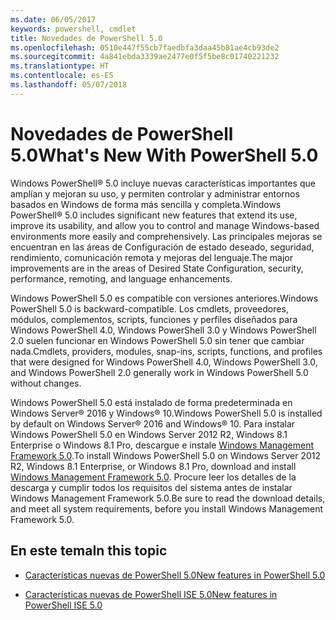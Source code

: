 ```yaml
---
ms.date: 06/05/2017
keywords: powershell, cmdlet
title: Novedades de PowerShell 5.0
ms.openlocfilehash: 0510e447f55cb7faedbfa3daa45b81ae4cb93de2
ms.sourcegitcommit: 4a841ebda3339ae2477e0f5f5be8c01740221232
ms.translationtype: HT
ms.contentlocale: es-ES
ms.lasthandoff: 05/07/2018
---
```

# <a name="whats-new-with-powershell-50"></a><span data-ttu-id="bd4d8-103">Novedades de PowerShell 5.0</span><span class="sxs-lookup"><span data-stu-id="bd4d8-103">What's New With PowerShell 5.0</span></span>
<span data-ttu-id="bd4d8-104">Windows PowerShell® 5.0 incluye nuevas características importantes que amplían y mejoran su uso, y permiten controlar y administrar entornos basados en Windows de forma más sencilla y completa.</span><span class="sxs-lookup"><span data-stu-id="bd4d8-104">Windows PowerShell® 5.0 includes significant new features that extend its use, improve its usability, and allow you to control and manage Windows-based environments more easily and comprehensively.</span></span>  <span data-ttu-id="bd4d8-105">Las principales mejoras se encuentran en las áreas de Configuración de estado deseado, seguridad, rendimiento, comunicación remota y mejoras del lenguaje.</span><span class="sxs-lookup"><span data-stu-id="bd4d8-105">The major improvements are in the areas of Desired State Configuration, security, performance, remoting, and language enhancements.</span></span>

<span data-ttu-id="bd4d8-106">Windows PowerShell 5.0 es compatible con versiones anteriores.</span><span class="sxs-lookup"><span data-stu-id="bd4d8-106">Windows PowerShell 5.0 is backward-compatible.</span></span> <span data-ttu-id="bd4d8-107">Los cmdlets, proveedores, módulos, complementos, scripts, funciones y perfiles diseñados para Windows PowerShell 4.0, Windows PowerShell 3.0 y Windows PowerShell 2.0 suelen funcionar en Windows PowerShell 5.0 sin tener que cambiar nada.</span><span class="sxs-lookup"><span data-stu-id="bd4d8-107">Cmdlets, providers, modules, snap-ins, scripts, functions, and profiles that were designed for Windows PowerShell 4.0, Windows PowerShell 3.0, and Windows PowerShell 2.0 generally work in Windows PowerShell 5.0 without changes.</span></span>

<span data-ttu-id="bd4d8-108">Windows PowerShell 5.0 está instalado de forma predeterminada en Windows Server® 2016 y Windows® 10.</span><span class="sxs-lookup"><span data-stu-id="bd4d8-108">Windows PowerShell 5.0 is installed by default on Windows Server® 2016 and Windows® 10.</span></span> <span data-ttu-id="bd4d8-109">Para instalar Windows PowerShell 5.0 en Windows Server 2012 R2, Windows 8.1 Enterprise o Windows 8.1 Pro, descargue e instale [Windows Management Framework 5.0](https://go.microsoft.com/fwlink/?linkid=830436).</span><span class="sxs-lookup"><span data-stu-id="bd4d8-109">To install Windows PowerShell 5.0 on Windows Server 2012 R2, Windows 8.1 Enterprise, or Windows 8.1 Pro, download and install [Windows Management Framework 5.0](https://go.microsoft.com/fwlink/?linkid=830436).</span></span> <span data-ttu-id="bd4d8-110">Procure leer los detalles de la descarga y cumplir todos los requisitos del sistema antes de instalar Windows Management Framework 5.0.</span><span class="sxs-lookup"><span data-stu-id="bd4d8-110">Be sure to read the download details, and meet all system requirements, before you install Windows Management Framework 5.0.</span></span>

## <a name="in-this-topic"></a><span data-ttu-id="bd4d8-111">En este tema</span><span class="sxs-lookup"><span data-stu-id="bd4d8-111">In this topic</span></span>

- [<span data-ttu-id="bd4d8-112">Características nuevas de PowerShell 5.0</span><span class="sxs-lookup"><span data-stu-id="bd4d8-112">New features in  PowerShell 5.0</span></span>](What-s-New-in-Windows-PowerShell-50.md)

- [<span data-ttu-id="bd4d8-113">Características nuevas de PowerShell ISE 5.0</span><span class="sxs-lookup"><span data-stu-id="bd4d8-113">New features in PowerShell ISE 5.0</span></span>](What-s-New-in-the-PowerShell-50-ISE.md)

<!--
- New features in Windows PowerShell 4.0

- New features in Windows PowerShell 3.0
-->
